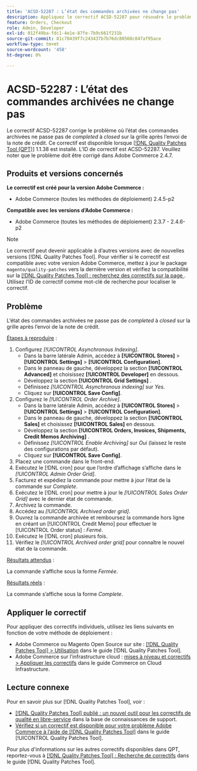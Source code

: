 ```yaml
---
title: 'ACSD-52287 : L’état des commandes archivées ne change pas'
description: Appliquez le correctif ACSD-52287 pour résoudre le problème Adobe Commerce en raison duquel l’état des commandes archivées ne passe pas de *terminé* à *fermé* sur la grille après l’envoi de la note de crédit.
feature: Orders, Checkout
role: Admin, Developer
exl-id: 012f49ba-fdc1-4e1e-87fe-7b9c661f231b
source-git-commit: 81c78439f7c243437b7b76dc80560c847af95ace
workflow-type: tm+mt
source-wordcount: '458'
ht-degree: 0%

---
```


# ACSD-52287 : L’état des commandes archivées ne change pas

Le correctif ACSD-52287 corrige le problème où l’état des commandes archivées ne passe pas de *completed* à *closed* sur la grille après l’envoi de la note de crédit. Ce correctif est disponible lorsque [[!DNL Quality Patches Tool (QPT)]](https://experienceleague.adobe.com/en/docs/commerce-knowledge-base/kb/announcements/commerce-announcements/magento-quality-patches-released-new-tool-to-self-serve-quality-patches) 1.1.38 est installé. L’ID de correctif est ACSD-52287. Veuillez noter que le problème doit être corrigé dans Adobe Commerce 2.4.7.

## Produits et versions concernés

**Le correctif est créé pour la version Adobe Commerce :**

* Adobe Commerce (toutes les méthodes de déploiement) 2.4.5-p2

**Compatible avec les versions d’Adobe Commerce :**

* Adobe Commerce (toutes les méthodes de déploiement) 2.3.7 - 2.4.6-p2

>[!NOTE]
>
>Le correctif peut devenir applicable à d’autres versions avec de nouvelles versions [!DNL Quality Patches Tool]. Pour vérifier si le correctif est compatible avec votre version Adobe Commerce, mettez à jour le package `magento/quality-patches` vers la dernière version et vérifiez la compatibilité sur la [[!DNL Quality Patches Tool] : recherchez des correctifs sur la page ](https://experienceleague.adobe.com/tools/commerce-quality-patches/index.html). Utilisez l’ID de correctif comme mot-clé de recherche pour localiser le correctif.

## Problème

L’état des commandes archivées ne passe pas de *completed* à *closed* sur la grille après l’envoi de la note de crédit.

<u>Étapes à reproduire</u> :

1. Configurez *[!UICONTROL Asynchronous Indexing]*.
   * Dans la barre latérale Admin, accédez à **[!UICONTROL Stores]** > **[!UICONTROL Settings]** > **[!UICONTROL Configuration]**.
   * Dans le panneau de gauche, développez la section **[!UICONTROL Advanced]** et choisissez **[!UICONTROL Developer]** en dessous.
   * Développez la section **[!UICONTROL Grid Settings]** .
   * Définissez *[!UICONTROL Asynchronous indexing]* sur *Yes*.
   * Cliquez sur **[!UICONTROL Save Config]**.
1. Configurez le *[!UICONTROL Order Archive]*.
   * Dans la barre latérale Admin, accédez à **[!UICONTROL Stores]** > **[!UICONTROL Settings]** > **[!UICONTROL Configuration]**.
   * Dans le panneau de gauche, développez la section **[!UICONTROL Sales]** et choisissez **[!UICONTROL Sales]** en dessous.
   * Développez la section **[!UICONTROL Orders, Invoices, Shipments, Credit Memos Archiving]** .
   * Définissez *[!UICONTROL Enable Archiving]* sur *Oui* (laissez le reste des configurations par défaut).
   * Cliquez sur **[!UICONTROL Save Config]**.
1. Placez une commande dans le front-end.
1. Exécutez le [!DNL cron] pour que l’ordre d’affichage s’affiche dans le *[!UICONTROL Admin Order Grid]*.
1. Facturez et expédiez la commande pour mettre à jour l’état de la commande sur *Complete*.
1. Exécutez le [!DNL cron] pour mettre à jour le *[!UICONTROL Sales Order Grid]* avec le dernier état de commande.
1. Archivez la commande.
1. Accédez au *[!UICONTROL Archived order grid]*.
1. Ouvrez la commande archivée et remboursez la commande hors ligne en créant un [!UICONTROL Credit Memo] pour effectuer le [!UICONTROL Order status] : *Fermé*.
1. Exécutez le [!DNL cron] plusieurs fois.
1. Vérifiez le *[!UICONTROL Archived order grid]* pour connaître le nouvel état de la commande.

<u>Résultats attendus</u> :

La commande s’affiche sous la forme *Fermée*.

<u>Résultats réels</u> :

La commande s’affiche sous la forme *Complete*.

## Appliquer le correctif

Pour appliquer des correctifs individuels, utilisez les liens suivants en fonction de votre méthode de déploiement :

* Adobe Commerce ou Magento Open Source sur site : [[!DNL Quality Patches Tool] > Utilisation](/help/tools/quality-patches-tool/usage.md) dans le guide [!DNL Quality Patches Tool].
* Adobe Commerce sur l’infrastructure cloud : [mises à niveau et correctifs > Appliquer les correctifs](https://experienceleague.adobe.com/docs/commerce-cloud-service/user-guide/develop/upgrade/apply-patches.html) dans le guide Commerce on Cloud Infrastructure.

## Lecture connexe

Pour en savoir plus sur [!DNL Quality Patches Tool], voir :

* [[!DNL Quality Patches Tool] publié : un nouvel outil pour les correctifs de qualité en libre-service](https://experienceleague.adobe.com/en/docs/commerce-knowledge-base/kb/announcements/commerce-announcements/magento-quality-patches-released-new-tool-to-self-serve-quality-patches) dans la base de connaissances de support.
* [Vérifiez si un correctif est disponible pour votre problème Adobe Commerce à l’aide de  [!DNL Quality Patches Tool]](/help/tools/quality-patches-tool/patches-available-in-qpt/check-patch-for-magento-issue-with-magento-quality-patches.md) dans le guide [!UICONTROL Quality Patches Tool].


Pour plus d&#39;informations sur les autres correctifs disponibles dans QPT, reportez-vous à [[!DNL Quality Patches Tool] : Recherche de correctifs](https://experienceleague.adobe.com/tools/commerce-quality-patches/index.html) dans le guide [!DNL Quality Patches Tool].
